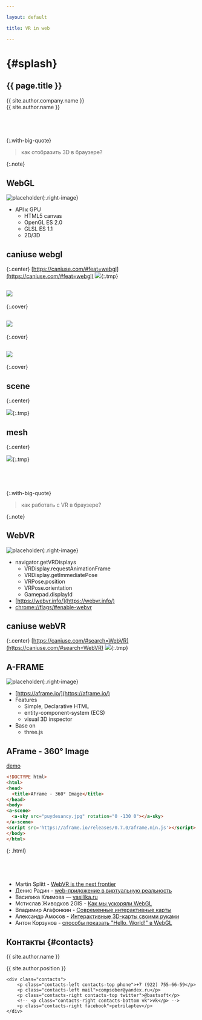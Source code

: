 ```yaml
---

layout: default

title: VR in web

---
```


# <span></span> {#splash}

## **{{ page.title }}**

<div class="info">
	<p class="author">{{ site.author.company.name }} <br/> {{ site.author.name }}</p>
</div>

## &nbsp;
{:.with-big-quote}
> как отобразить 3D в браузере?

{:.note}

## WebGL

![placeholder](pictures/webGL.png){:.right-image}

* API к GPU
    * HTML5 canvas
    * OpenGL ES 2.0
    * GLSL ES 1.1
    * 2D/3D

## caniuse webgl
{:.center}
[https://caniuse.com/#feat=webgl](https://caniuse.com/#feat=webgl)
![](pictures/caniusewebgl.png){:.tmp}

## ![](pictures/webGLPipeLine.png)
{:.cover}

## ![](pictures/webGLExample.png)
{:.cover}

## ![](pictures/treejsLib.png)
{:.cover}

## scene
{:.center}

![](pictures/tree-scene.png){:.tmp}

## mesh
{:.center}

![](pictures/tree-mesh.png){:.tmp}

## &nbsp;
{:.with-big-quote}
> как работать с VR в браузере?

{:.note}

## WebVR

![placeholder](pictures/webVR.png){:.right-image}

* navigator.getVRDisplays
    * VRDisplay.requestAnimationFrame
    * VRDisplay.getImmediatePose
    * VRPose.position
    * VRPose.orientation
    * Gamepad.displayId
* [https://webvr.info/](https://webvr.info/)
* [chrome://flags/#enable-webvr](chrome://flags/#enable-webvr)

## caniuse webVR
{:.center}
[https://caniuse.com/#search=WebVR](https://caniuse.com/#search=WebVR)
![](pictures/caniusewebVR.png){:.tmp}

## A-FRAME

![placeholder](pictures/aframe.png){:.right-image}

* [https://aframe.io/](https://aframe.io/)
* Features
    * Simple, Declarative HTML
    * entity-component-system (ECS)
    * visual 3D inspector
* Base on
    * three.js

## AFrame - 360° Image
[demo](https://www.codeseek.co/preview/KyNwpZ)
~~~ html
<!DOCTYPE html>
<html>
<head>
  <title>AFrame - 360° Image</title>
</head>
<body>
<a-scene>
  <a-sky src="puydesancy.jpg" rotation="0 -130 0"></a-sky>
</a-scene>
<script src='https://aframe.io/releases/0.7.0/aframe.min.js'></script>
</body>
</html>
~~~
{: .html}

## &nbsp;

- Martin Splitt - [WebVR is the next frontier](https://www.youtube.com/watch?v=39MiUkGSEks)
- Денис Радин - [web-приложение в виртуальную реальность](https://www.youtube.com/watch?v=8FLhLWzeKG0)
- Василика Климова — [vasilika.ru](https://www.vasilika.ru/)
- Мстислав Живодков 2GIS -  [Как мы ускоряли WebGL](https://www.youtube.com/watch?v=MeIJVg1z00A)
- Владимир Агафонкин - [Современные интерактивные карты](https://www.youtube.com/watch?v=yMmyzzApGy4)
- Александр Амосов - [Интерактивные 3D-карты своими руками](https://www.youtube.com/watch?v=YLFwkbTvb-4)
- Антон Корзунов - [способы показать "Hello, World!" в WebGL](https://www.youtube.com/watch?v=n3gtj7veL3I&feature=youtu.be&t=6541)

## **Контакты** {#contacts}

<div class="info">
<p class="author">{{ site.author.name }}</p>
    <p class="position">{{ site.author.position }}</p>

    <div class="contacts">
        <p class="contacts-left contacts-top phone">+7 (922) 755-66-59</p>
        <p class="contacts-left mail">compsober@yandex.ru</p>
        <p class="contacts-right contacts-top twitter">@bastsoft</p>
        <!-- <p class="contacts-right contacts-bottom vk">vk</p> -->
        <p class="contacts-right facebook">petrilaptev</p>
    </div>
</div>
